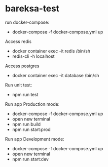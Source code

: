 # bareksa-test

run docker-compose:
- docker-compose -f docker-compose.yml up

Access redis
- docker container exec -it redis /bin/sh
- redis-cli -h localhost

Access postgres
- docker container exec -it database /bin/sh

Run unit test:
- npm run test

Run app Production mode:
- docker-compose -f docker-compose.yml up
- open new terminal
- npm run build
- npm run start:prod

Run app Development mode:
- docker-compose -f docker-compose.yml up
- open new terminal
- npm run start:dev
